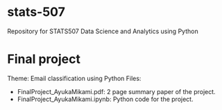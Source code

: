 # stats-507
Repository for STATS507 Data Science and Analytics using Python 

# Final project
Theme: Email classification using Python
Files: 
  - FinalProject_AyukaMikami.pdf: 2 page summary paper of the project.
  - FinalProject_AyukaMikami.ipynb: Python code for the project.
